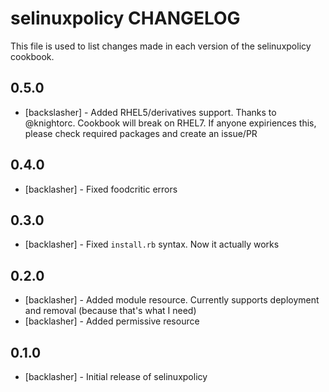 selinuxpolicy CHANGELOG
=======================

This file is used to list changes made in each version of the selinuxpolicy cookbook.

0.5.0
-----
- [backslasher] - Added RHEL5/derivatives support. Thanks to @knightorc.
                  Cookbook will break on RHEL7. If anyone expiriences this, please check required packages and create an issue/PR

0.4.0
-----
- [backlasher] - Fixed foodcritic errors

0.3.0
-----
- [backlasher] - Fixed `install.rb` syntax. Now it actually works


0.2.0
-----
- [backlasher] - Added module resource. Currently supports deployment and removal (because that's what I need)
- [backlasher] - Added permissive resource

0.1.0
-----
- [backlasher] - Initial release of selinuxpolicy

